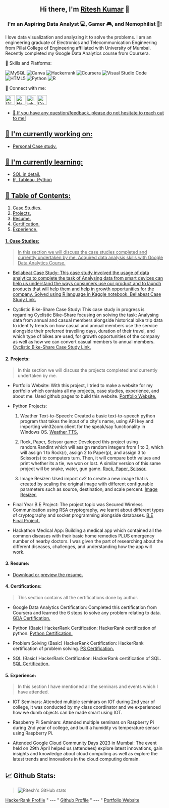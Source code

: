 <h2 align="center">
Hi there, I'm <a href="https://www.hackerrank.com/kumarritra18extc" target="_blank" rel="noreferrer">Ritesh Kumar</a> 👋
</h2>

<h3 align="center">
I'm an Aspiring Data Analyst 💻, Gamer 🎮, and Nemophilist 🌴!
</h3> 

I love data visualization and analyzing it to solve the problems. I am an engineering graduate of Electronics and Telecommunication Engineering from Pillai College of Engineering affiliated with University of Mumbai. Recently completed my Google Data Analytics course from Coursera.

💼 Skills and Platforms:

![MySQL](https://img.shields.io/badge/mysql-%2300f.svg?style=for-the-badge&logo=mysql&logoColor=white)
![Canva](https://img.shields.io/badge/Canva-%2300C4CC.svg?style=for-the-badge&logo=Canva&logoColor=white)
![Hackerrank](https://img.shields.io/badge/-Hackerrank-2EC866?style=for-the-badge&logo=HackerRank&logoColor=white)
![Coursera](https://img.shields.io/badge/Coursera-%230056D2.svg?style=for-the-badge&logo=Coursera&logoColor=white)
![Visual Studio Code](https://img.shields.io/badge/Visual%20Studio%20Code-0078d7.svg?style=for-the-badge&logo=visual-studio-code&logoColor=white)
![HTML5](https://img.shields.io/badge/html5-%23E34F26.svg?style=for-the-badge&logo=html5&logoColor=white)
![Python](https://img.shields.io/badge/python-3670A0?style=for-the-badge&logo=python&logoColor=ffdd54)
![R](https://img.shields.io/badge/r-%23276DC3.svg?style=for-the-badge&logo=r&logoColor=white)


🤝 Connect with me:

<a href="https://github.com/Ritesh-zt0"><img src="https://cdn.worldvectorlogo.com/logos/github-icon-1.svg" alt="Github" width="30" height="30" /> <a href="https://www.hackerrank.com/kumarritra18extc/"><img src="https://cdn.worldvectorlogo.com/logos/hackerrank-4.svg" alt="HackerRank" width="30" height="30" /> <a href="https://www.linkedin.com/in/ritesh-kumar-16774b200"><img src="https://cdn.worldvectorlogo.com/logos/linkedin-icon-2.svg" alt="LinkedIn" width="30" height="30" /> <a href="https://www.coursera.org/account/accomplishments/specialization/certificate/E9D5PH3AFTQU"><img src="https://cdn.worldvectorlogo.com/logos/coursera.svg" alt="Coursera" width="30" height="30" /> 
* 💬 If you have any question/feedback, please do not hesitate to reach out to me!

## 🔭 I'm currently working on:
- Personal Case study.
 
## 🌱 I'm currently learning:
- SQL in detail.
- R, Tableau, Python

## 📝 Table of Contents:
1. Case Studies.
2. Projects.
3. Resume.
4. Certification.
5. Experience.

#### 1. Case Studies:
 > In this section we will discuss the case studies completed and currently undertaken by me. Acquired data analysis skills with Google Data Analytics Course.

* Bellabeat Case Study: This case study involved the usage of data analytics to complete the task of Analysing data from smart devices can help us understand the ways consumers use our product and to launch products that will help them and help in growth opportunities for the company. Solved using R language in Kaggle notebook.
[Bellabeat Case Study Link.](https://www.kaggle.com/code/eta43riteshkumar/bellabeat-case-study-2-gdac)

* Cyclistic Bike-Share Case Study: This case study in progress is regarding Cyclistic Bike-Share focusing on solving the task: Analysing data from annual and casual members alongside historical bike trip data to identify trends on how casual and annual members use the service alongside their preferred travelling days, duration of their travel, and which type of bikes are used, for growth opportunities of the company as well as how we can convert casual members to annual members.
[Cyclistic Bike-Share Case Study Link.](https://www.kaggle.com/code/eta43riteshkumar/cyclistic-bike-share-case-study-gda)


#### 2. Projects:
 > In this section we will discuss the projects completed and currently undertaken by me.

* Portfolio Website: With this project, I tried to make a website for my portfolio which contains all my projects, case studies, experience, and about me. Used github pages to build this website.
[Portfolio Website.](https://ritesh-zt0.github.io/riteshkumar.github_portfolio.io/)
 
* Python Projects: 
  1. Weather Text-to-Speech: Created a basic text-to-speech python program that takes the input of a city's name, using API key and importing win32com.client for the speak/say functionality in Windows OS.
 [Weather TTS.](https://github.com/Ritesh-zt0/riteshkumar.github_portfolio.io/blob/main/Projects/weather_text_to_speech.py)
 
  2. Rock, Paper, Scissor game: Developed this project using random.RandInt which will assign random integers from 1 to 3, which will assign 1 to Rock(r), assign 2 to Paper(p), and assign 3 to Scissor(s) to computers turn. Then, it will compare both values and print whether its a tie, we won or lost. A similar version of this same project will be snake, water, gun game.
[Rock, Paper, Scissor.](https://github.com/Ritesh-zt0/riteshkumar.github_portfolio.io/blob/main/Projects/rock%2Cpaper%2Cscissor%20game.py)
 
  3. Image Resizer: Used import cv2 to create a new image that is created by scaling the original image with different configurable parameters such as source, destination, and scale percent.
[Image Resizer.](https://github.com/Ritesh-zt0/riteshkumar.github_portfolio.io/blob/main/Projects/image_resizer.py)

* Final Year B.E Project: The project topic was Secured Wireless Communication using RSA cryptography, we learnt about different types of cryptography and socket programming alongside databases.
[B.E Final Project.](https://github.com/Ritesh-zt0/riteshkumar.github_portfolio.io/blob/main/Projects/Final%20BE%20Blackbook.pdf)
 
* Hackathon Medical App: Building a medical app which contained all the common diseases with their basic home remedies PLUS emergency number of nearby doctors. I was given the part of researching about the different diseases, challenges, and understanding how the app will work.


#### 3. Resume:
* [Download or preview the resume.](https://github.com/Ritesh-zt0/riteshkumar.github_portfolio.io/blob/main/Resume/Ritesh_Resume_2023.pdf)

#### 4. Certifications:
 > This section contains all the certifications done by author.

* Google Data Analytics Certification: Completed this certification from Coursera and learned the 6 steps to solve any problem relating to data.
[GDA Certification.](https://www.coursera.org/account/accomplishments/specialization/certificate/E9D5PH3AFTQU)

* Python (Basic) HackerRank Certification: HackerRank certification of python.
[Python Certification.](https://www.hackerrank.com/certificates/7f1ce0ec6aba)

* Problem Solving (Basic) HackerRank Certification: HackerRank certification of problem solving.
[PS Certification.](https://www.hackerrank.com/certificates/2c358870b981)

* SQL (Basic) HackerRank Certification: HackerRank certification of SQL.
[SQL Certification.](https://www.hackerrank.com/certificates/5d33b416e53f)

#### 5. Experience:
 > In this section I have mentioned all the seminars and events which I have attended.

* IOT Seminars: Attended multiple seminars on IOT during 2nd year of college, it was conducted by my class coordinator and we experienced how we dumb objects can be made smart using IOT.

* Raspberry Pi Seminars: Attended multiple seminars on Raspberry Pi during 2nd year of college, and built a humidity vs temperature sensor using Raspberry Pi.

* Attended Google Cloud Community Days 2023 in Mumbai: The event held on 29th April helped us (attendees) explore latest innovations, gain insights and knowledge about cloud computing as well as explore the latest trends and innovations in the cloud computing domain.

## 📈 Github Stats:
> ![Ritesh's GitHub stats](https://github-readme-stats.vercel.app/api?username=ritesh-zt0&theme=auto&show_icons=true)
 
 <a href="https://www.hackerrank.com/kumarritra18extc?hr_r=1">HackerRank Profile</a>
 " --- "
 <a href="https://github.com/Ritesh-zt0">Github Profile</a>
 " --- "
 <a href="https://ritesh-zt0.github.io/riteshkumar.github_portfolio.io/">Portfolio Website</a>
